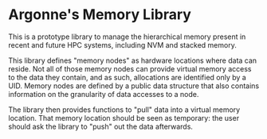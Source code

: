 Argonne's Memory Library
========================

This is a prototype library to manage the hierarchical memory present in recent
and future HPC systems, including NVM and stacked memory.

This library defines "memory nodes" as hardware locations where data can
reside. Not all of those memory nodes can provide virtual memory access to the
data they contain, and as such, allocations are identified only by a UID.
Memory nodes are defined by a public data structure that also contains
information on the granularity of data accesses to a node.

The library then provides functions to "pull" data into a virtual memory
location. That memory location should be seen as temporary: the user should ask
the library to "push" out the data afterwards.
